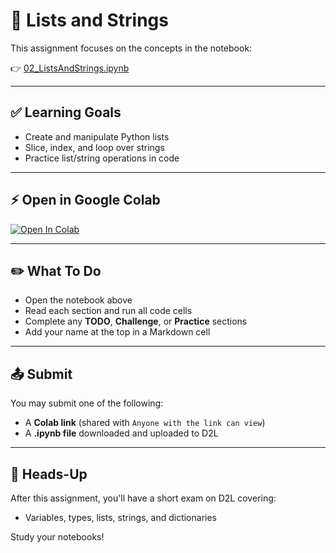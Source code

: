 # 📘 Lists and Strings

This assignment focuses on the concepts in the notebook:

👉 [02_ListsAndStrings.ipynb](https://github.com/rugbyprof/3603-Programming-for-Data-Science/blob/main/Books/Intro2Python/02_ListsAndStrings.ipynb)

---

## ✅ Learning Goals

- Create and manipulate Python lists
- Slice, index, and loop over strings
- Practice list/string operations in code

---

## ⚡ Open in Google Colab

[![Open In Colab](https://colab.research.google.com/assets/colab-badge.svg)](https://colab.research.google.com/github/rugbyprof/3603-Programming-for-Data-Science/blob/main/Books/Intro2Python/02_ListsAndStrings.ipynb)

---

## ✏️ What To Do

- Open the notebook above
- Read each section and run all code cells
- Complete any **TODO**, **Challenge**, or **Practice** sections
- Add your name at the top in a Markdown cell

---

## 📤 Submit

You may submit one of the following:
- A **Colab link** (shared with `Anyone with the link can view`)
- A **.ipynb file** downloaded and uploaded to D2L

---

## 🧪 Heads-Up

After this assignment, you'll have a short exam on D2L covering:
- Variables, types, lists, strings, and dictionaries

Study your notebooks!
